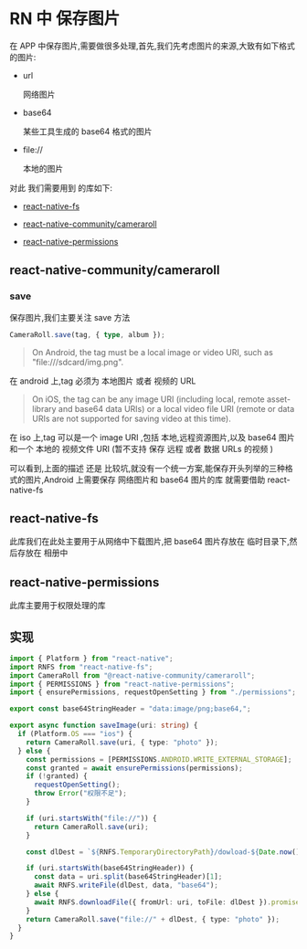 # RN 中 保存图片

在 APP 中保存图片,需要做很多处理,首先,我们先考虑图片的来源,大致有如下格式的图片:

- url

  网络图片

- base64

  某些工具生成的 base64 格式的图片

- file://

  本地的图片

对此 我们需要用到 的库如下:

- [react-native-fs](https://github.com/itinance/react-native-fs/)
- [react-native-community/cameraroll](https://github.com/react-native-community/react-native-cameraroll)

- [react-native-permissions](https://github.com/react-native-community/react-native-permissions)

## react-native-community/cameraroll

### save

保存图片,我们主要关注 save 方法

```ts
CameraRoll.save(tag, { type, album });
```

> On Android, the tag must be a local image or video URI, such as "file:///sdcard/img.png".

在 android 上,tag 必须为 本地图片 或者 视频的 URL

> On iOS, the tag can be any image URI (including local, remote asset-library and base64 data URIs) or a local video file URI (remote or data URIs are not supported for saving video at this time).

在 iso 上,tag 可以是一个 image URI ,包括 本地,远程资源图片,以及 base64 图片 和一个 本地的 视频文件 URI (暂不支持 保存 远程 或者 数据 URLs 的视频 )

可以看到,上面的描述 还是 比较坑,就没有一个统一方案,能保存开头列举的三种格式的图片,Android 上需要保存 网络图片和 base64 图片的库 就需要借助 react-native-fs

## react-native-fs

此库我们在此处主要用于从网络中下载图片,把 base64 图片存放在 临时目录下,然后存放在 相册中

## react-native-permissions

此库主要用于权限处理的库

## 实现

```ts
import { Platform } from "react-native";
import RNFS from "react-native-fs";
import CameraRoll from "@react-native-community/cameraroll";
import { PERMISSIONS } from "react-native-permissions";
import { ensurePermissions, requestOpenSetting } from "./permissions";

export const base64StringHeader = "data:image/png;base64,";

export async function saveImage(uri: string) {
  if (Platform.OS === "ios") {
    return CameraRoll.save(uri, { type: "photo" });
  } else {
    const permissions = [PERMISSIONS.ANDROID.WRITE_EXTERNAL_STORAGE];
    const granted = await ensurePermissions(permissions);
    if (!granted) {
      requestOpenSetting();
      throw Error("权限不足");
    }

    if (uri.startsWith("file://")) {
      return CameraRoll.save(uri);
    }

    const dlDest = `${RNFS.TemporaryDirectoryPath}/dowload-${Date.now()}.png`;

    if (uri.startsWith(base64StringHeader)) {
      const data = uri.split(base64StringHeader)[1];
      await RNFS.writeFile(dlDest, data, "base64");
    } else {
      await RNFS.downloadFile({ fromUrl: uri, toFile: dlDest }).promise;
    }
    return CameraRoll.save("file://" + dlDest, { type: "photo" });
  }
}
```
